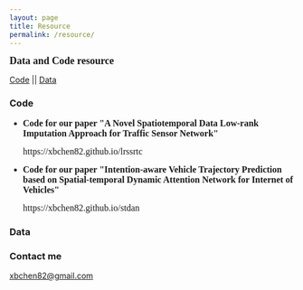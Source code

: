 ```yaml
---
layout: page
title: Resource
permalink: /resource/
---
```


**<font size=4 face='Times New Roman'>Data and Code resource</font>**
  
[Code](#Code)  ||  [Data](#Data)

### Code

- **<font size=3 face="Times New Roman">Code for our paper "A Novel Spatiotemporal Data Low-rank Imputation Approach for Traffic Sensor Network"</font>**
  <p><font size=3 face="Times New Roman">https://xbchen82.github.io/lrssrtc</font></p>

- **<font size=3 face="Times New Roman">Code for our paper "Intention-aware Vehicle Trajectory Prediction based on Spatial-temporal Dynamic Attention Network for Internet of Vehicles"</font>**
  <p><font size=3 face="Times New Roman">https://xbchen82.github.io/stdan</font></p>
  
### Data

### Contact me

[xbchen82@gmail.com](mailto:xbchen82@gmail.com)
